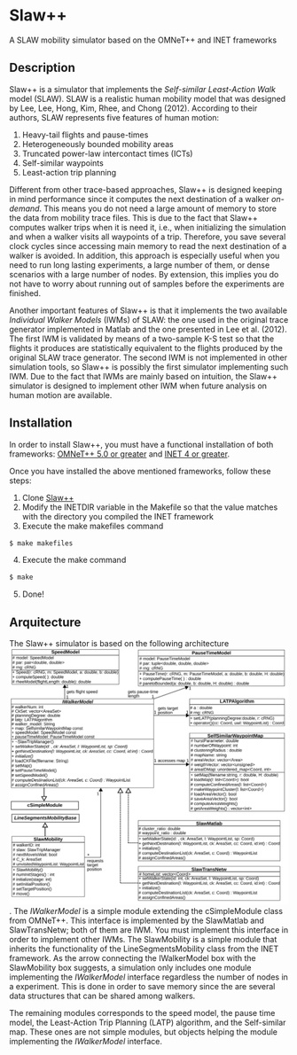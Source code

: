 # Slaw++
A SLAW mobility simulator based on the OMNeT++ and INET frameworks

## Description
Slaw++ is a simulator that implements the _Self-similar Least-Action Walk_ model (SLAW). SLAW is a realistic human mobility model that was designed by Lee, Lee, Hong, Kim, Rhee, and Chong (2012). According to their authors, SLAW represents five features of human motion:
  1. Heavy-tail flights and pause-times
  2. Heterogeneously bounded mobility areas
  3. Truncated power-law intercontact times (ICTs)
  4. Self-similar waypoints
  5. Least-action trip planning

Different from other trace-based approaches, Slaw++ is designed keeping in mind performance since it computes the next destination of a walker _on-demand_. This means you do not need a large amount of memory to store the data from mobility trace files. This is due to the fact that Slaw++ computes walker trips when it is need it, i.e., when initializing the simulation and when a walker visits all waypoints of a trip. Therefore, you save several clock cycles since accessing main memory to read the next destination of a walker is avoided. In addition, this approach is especially useful when you need to run long lasting experiments, a large number of them, or dense scenarios with a large number of nodes. By extension, this implies you do not have to worry about running out of samples before the experiments are finished.

Another important features of Slaw++ is that it implements the two available _Individual Walker Models_ (IWMs) of SLAW: the one used in the original trace generator implemented in Matlab and the one presented in Lee et al. (2012). The first IWM is validated by means of a two-sample K-S test so that the flights it produces are statistically equivalent to the flights produced by the original SLAW trace generator. The second IWM is not implemented in other simulation tools, so Slaw++ is possibly the first simulator implementing such IWM. Due to the fact that IWMs are mainly based on intuition, the Slaw++ simulator is designed to implement other IWM when future analysis on human motion are available.

## Installation
In order to install Slaw++, you must have a functional installation of both frameworks: [OMNeT++ 5.0 or greater](https://omnetpp.org/download/) and [INET 4 or greater](https://inet.omnetpp.org/Download.html).

Once you have installed the above mentioned frameworks, follow these steps:
  1. Clone [Slaw++](https://github.com/Ryuuba/slaw)
  2. Modify the INETDIR variable in the Makefile so that the value matches with the directory you compiled the INET framework
  3. Execute the make makefiles command
  ```bash
  $ make makefiles
  ```
  4. Execute the make command
  ```bash
  $ make
  ```
  5. Done!

## Arquitecture
The Slaw++ simulator is based on the following architecture ![architecture](class.svg "Slaw++ architecture"). The _IWalkerModel_ is a simple module extending the cSimpleModule class from OMNeT++. This interface is implemented by the SlawMatlab and SlawTransNetw; both of them are IWM. You must implement this interface in order to implement other IWMs. The SlawMobility is a simple module that inherits the functionality of the LineSegmentsMobility class from the INET framework. As the arrow connecting the IWalkerModel box with the SlawMobility box suggests, a simulation only includes one module implementing the _IWalkerModel_ interface regardless the number of nodes in a experiment. This is done in order to save memory since the are several data structures that can be shared among walkers.

The remaining modules corresponds to the speed model, the pause time model, the Least-Action Trip Planning (LATP) algorithm, and the Self-similar map. These ones are not simple modules, but objects helping the module implementing the _IWalkerModel_ interface.


